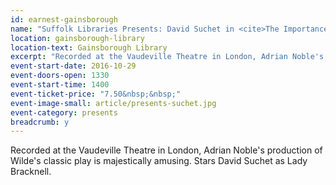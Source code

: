 ```yaml
---
id: earnest-gainsborough
name: "Suffolk Libraries Presents: David Suchet in <cite>The Importance of Being Earnest</cite>"
location: gainsborough-library
location-text: Gainsborough Library
excerpt: "Recorded at the Vaudeville Theatre in London, Adrian Noble's production of Wilde's classic play is majestically amusing. Stars David Suchet as Lady Bracknell."
event-start-date: 2016-10-29
event-doors-open: 1330
event-start-time: 1400
event-ticket-price: "7.50&nbsp;&nbsp;"
event-image-small: article/presents-suchet.jpg
event-category: presents
breadcrumb: y
---
```


Recorded at the Vaudeville Theatre in London, Adrian Noble's production of Wilde's classic play is majestically amusing. Stars David Suchet as Lady Bracknell.
